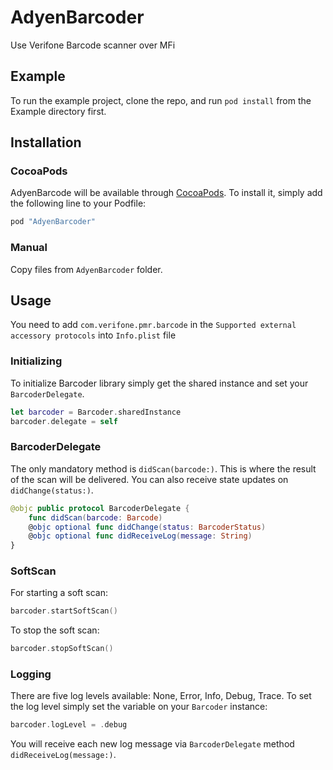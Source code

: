 # AdyenBarcoder
Use Verifone Barcode scanner over MFi

## Example

To run the example project, clone the repo, and run `pod install` from the Example directory first.

## Installation

### CocoaPods

AdyenBarcode will be available through [CocoaPods](http://cocoapods.org). To install
it, simply add the following line to your Podfile:

```ruby
pod "AdyenBarcoder"
```

### Manual

Copy files from `AdyenBarcoder` folder.

## Usage

You need to add `com.verifone.pmr.barcode` in the `Supported external accessory protocols` into `Info.plist` file

### Initializing

To initialize Barcoder library simply get the shared instance and set your `BarcoderDelegate`.
```swift
let barcoder = Barcoder.sharedInstance
barcoder.delegate = self
```

### BarcoderDelegate

The only mandatory method is `didScan(barcode:)`. This is where the result of the scan will be delivered. You can also receive state updates on `didChange(status:)`. 

```swift
@objc public protocol BarcoderDelegate {
    func didScan(barcode: Barcode)
    @objc optional func didChange(status: BarcoderStatus)
    @objc optional func didReceiveLog(message: String)
}
```

### SoftScan
For starting a soft scan: 
```swift
barcoder.startSoftScan()
```

To stop the soft scan: 
```swift
barcoder.stopSoftScan()
```

### Logging

There are five log levels available: None, Error, Info, Debug, Trace. 
To set the log level simply set the variable on your `Barcoder` instance: 
```swift
barcoder.logLevel = .debug
```
You will receive each new log message via `BarcoderDelegate` method `didReceiveLog(message:)`.
